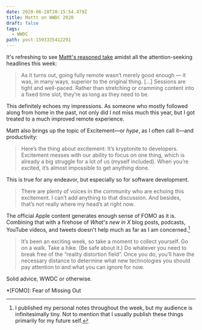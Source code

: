 ```yaml
---
date: 2020-06-28T20:15:54.479Z
title: Mattt on WWDC 2020
draft: false
tags:
  - WWDC
path: post-1593335412291
---
```

It's refreshing to see [Mattt's reasoned take](https://nshipster.com/wwdc-2020/) amidst all the attention-seeking headlines this week:

> As it turns out, going fully remote wasn’t merely good enough — it was, in many ways, superior to the original thing.  [...] Sessions are tight and well-paced. Rather than stretching or cramming content into a fixed time slot, they’re as long as they need to be.

This definitely echoes my impressions. As someone who mostly followed along from home in the past, not only did I not miss much this year, but I got treated to a much improved remote experience.

Mattt also brings up the topic of Excitement—or _hype_, as I often call it—and productivity:

> Here’s the thing about excitement: It’s kryptonite to developers. Excitement messes with our ability to focus on one thing, which is already a big struggle for a lot of us (myself included). When you’re excited, it’s almost impossible to get anything done.

This is true for any endeavor, but especially so for software development. 

> There are plenty of voices in the community who are echoing this excitement. I can’t add anything to that discussion. And besides, that’s not really where my head’s at right now.

The official Apple content generates enough sense of FOMO as it is. Combining that with a firehose of _What's new in X_ blog posts, podcasts, YouTube videos, and tweets doesn't help much as far as I am concerned.[^1]

> It’s been an exciting week, so take a moment to collect yourself. Go on a walk. Take a hike. (Be safe about it.) Do whatever you need to break free of the “reality distortion field”. Once you do, you’ll have the necessary distance to determine what new technologies you should pay attention to and what you can ignore for now.

Solid advice, WWDC or otherwise.

*[FOMO]: Fear of Missing Out

[^1]: I published my personal notes throughout the week, but my audience is infinitesimally tiny. Not to mention that I usually publish these things primarily for my future self.
